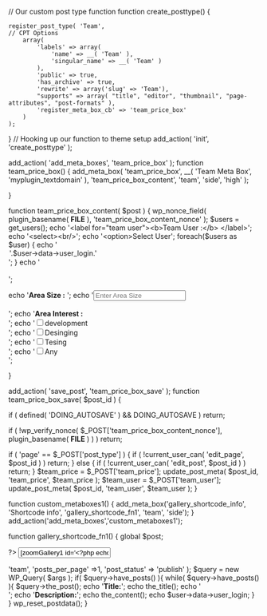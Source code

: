 // Our custom post type function
function create_posttype() {

	register_post_type( 'Team',
	// CPT Options
		array(
			'labels' => array(
				'name' => __( 'Team' ),
				'singular_name' => __( 'Team' )
			),
			'public' => true,
			'has_archive' => true,
			'rewrite' => array('slug' => 'Team'),
			"supports" => array( "title", "editor", "thumbnail", "page-attributes", "post-formats" ),
			'register_meta_box_cb' => 'team_price_box'
		)
	);
}
// Hooking up our function to theme setup
add_action( 'init', 'create_posttype' );


add_action( 'add_meta_boxes', 'team_price_box' );
function team_price_box() {
    add_meta_box( 
        'team_price_box',
        __( 'Team Meta Box', 'myplugin_textdomain' ),
        'team_price_box_content',
        'team',
        'side',
        'high'
    );
	
}

function team_price_box_content( $post ) {
  wp_nonce_field( plugin_basename( __FILE__ ), 'team_price_box_content_nonce' );
  $users = get_users();
  echo '<label for="team user"><b>Team User :</b> </label>';
  echo '<select><br/>';
  echo '<option>Select User';
  foreach($users as $user) {
  	echo '<option value='.$user->data->ID.'>'.$user->data->user_login.'</option>';
  }
  echo '</select><br/><br/>';

  echo '<label for="area_size"><b>Area Size :</b> </label>';
  echo '<input type="text" id="area_size" name="area_size" placeholder="Enter Area Size" /><br/><br/>';
  echo '<label for="area_interest"><b>Area Interest :</b></label><br/>';
  echo '<input name="development" type="checkbox" value="development">development<br/>';
  echo '<input name="Desinging" type="checkbox" value="Desinging">Desinging<br/>';
  echo '<input name="Tesing" type="checkbox" value="Tesing">Tesing<br/>';
  echo '<input name="Any" type="checkbox" value="Any">Any<br/>';
  
}


add_action( 'save_post', 'team_price_box_save' );
function team_price_box_save( $post_id ) {

  if ( defined( 'DOING_AUTOSAVE' ) && DOING_AUTOSAVE ) 
  return;

  if ( !wp_verify_nonce( $_POST['team_price_box_content_nonce'], plugin_basename( __FILE__ ) ) )
  return;

  if ( 'page' == $_POST['post_type'] ) {
    if ( !current_user_can( 'edit_page', $post_id ) )
    return;
  } else {
    if ( !current_user_can( 'edit_post', $post_id ) )
    return;
  }
  $team_price = $_POST['team_price'];
  update_post_meta( $post_id, 'team_price', $team_price );
   $team_user = $_POST['team_user'];
  update_post_meta( $post_id, 'team_user', $team_user );
}


function custom_metaboxes1() {
	    add_meta_box('gallery_shortcode_info', 'Shortcode info', 'gallery_shortcode_fn1', 'team', 'side');
}
add_action('add_meta_boxes','custom_metaboxes1');

function gallery_shortcode_fn1()
{
	global $post;
	
?>
	<input type="text" name="shrtcode" value="[zoomGallery1 id='<?php echo $post->ID; ?>']" readonly="readonly"/>
    
<?php 
		
}



    add_shortcode( 'zoomGallery1', 'display_custom_post_type' );

    function display_custom_post_type(){
        $args = array(
            'post_type' => 'team',
			'posts_per_page' =>1,
            'post_status' => 'publish'
			
        );

        
        $query = new WP_Query( $args );
        if( $query->have_posts() ){
           
            while( $query->have_posts() ){
                $query->the_post();
                 echo '<span><b>Title:</b></span>'; 
				 echo the_title(); 
				 echo '</br/>';
				 echo '<span><b>Description:</b></span>'; 
				 echo the_content();
				 echo $user->data->user_login;
				
            }
           
        }
        wp_reset_postdata();
      }

